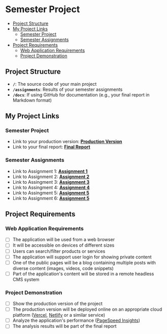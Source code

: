 # Semester Project <!-- omit in toc -->

- [Project Structure](#project-structure)
- [My Project Links](#my-project-links)
  - [Semester Project](#semester-project)
  - [Semester Assignments](#semester-assignments)
- [Project Requirements](#project-requirements)
  - [Web Application Requirements](#web-application-requirements)
  - [Project Demonstration](#project-demonstration)

## Project Structure

- **`/`**: The source code of your main project
- **`/assignments`**: Results of your semester assignments
- **`/docs`**: If using GitHub for documentation (e.g., your final report in Markdown format)

## My Project Links

### Semester Project

- Link to your production version: [**Production Version**](URL_TO_PRODUCTION_VERSION) <!-- Replace with actual URL -->
- Link to your final report: [**Final Report**](URL_TO_FINAL_REPORT) <!-- Replace with actual URL -->
<!-- Add more as necessary -->

### Semester Assignments

- Link to Assignment 1: [**Assignment 1**](https://fesb-my.sharepoint.com/:v:/g/personal/bpuizi00_fesb_hr/Eb1DZEEfB49JldXc9wPkmaUBHtfiaoUBlcBKyiICTdkUKQ?e=CVsCfc) <!-- Replace with actual URL -->
- Link to Assignment 2: [**Assignment 2**](https://github.com/bpuizi00/HCI-2024-25/blob/main/assignments/second/UserPersonas%20and%20Sitemap.pdf)
- Link to Assingment 3: [**Assignment 3**](https://hci-2024-25-taupe.vercel.app/)
- Link to Assingment 4: [**Assignment 4**](https://github.com/bpuizi00/HCI-2024-25/blob/main/assignments/fourth.png)
- Link to Assingment 5: [**Assignment 5**](https://hci-2024-25-n7f9.vercel.app/)
- Link to Assignment 6: [**Assignment 5**](https://sixth-assignment-three.vercel.app/)

<!-- Add more assignments as necessary -->

## Project Requirements

### Web Application Requirements

- [ ] The application will be used from a web browser
- [ ] It will be accessible on devices of different sizes
- [ ] Users can search/filter products or services
- [ ] The application will support user login for showing private content
- [ ] One of the public pages will be a blog containing multiple posts with diverse content (images, videos, code snippets)
- [ ] Part of the application's content will be stored in a remote headless CMS system

### Project Demonstration

- [ ] Show the production version of the project
- [ ] The production version will be deployed online on an appropriate cloud platform ([Vercel](https://vercel.com), [Netlify](https://www.netlify.com/) or a similar service)
- [ ] Analyze the application's performance ([PageSpeed Insights](https://pagespeed.web.dev/))
- [ ] The analysis results will be part of the final report
